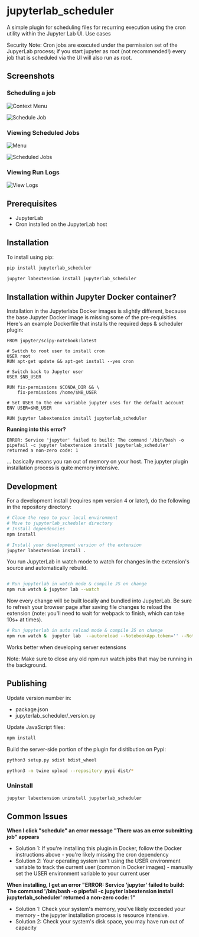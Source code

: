 # jupyterlab_scheduler

A simple plugin for scheduling files for recurring execution using the cron utility within the Jupyter Lab UI. Use cases

Security Note: Cron jobs are executed under the permission set of the JupyerLab process; if you start jupyter as root (not recommended!) every job that is scheduled via the UI will also run as root.

## Screenshots

### Scheduling a job

![Context Menu](https://raw.githubusercontent.com/tiburon-security/jupyterlab_scheduler/master/screenshots/context-menu.png)

![Schedule Job](https://raw.githubusercontent.com/tiburon-security/jupyterlab_scheduler/master/screenshots/schedule-job.png)

### Viewing Scheduled Jobs

![Menu](https://raw.githubusercontent.com/tiburon-security/jupyterlab_scheduler/master/screenshots/main-menu.png)

![Scheduled Jobs](https://raw.githubusercontent.com/tiburon-security/jupyterlab_scheduler/master/screenshots/scheduled-jobs.png)

### Viewing Run Logs

![View Logs](https://raw.githubusercontent.com/tiburon-security/jupyterlab_scheduler/master/screenshots/view-logs.png)

## Prerequisites

* JupyterLab
* Cron installed on the JupyterLab host

## Installation

To install using pip:

```bash
pip install jupyterlab_scheduler

jupyter labextension install jupyterlab_scheduler
```

## Installation within Jupyter Docker container?

Installation in the Jupyterlabs Docker images is slightly different, because the base Jupyter Docker image is missing some of the pre-requisities. Here's an example Dockerfile that installs the required deps & scheduler plugin:

```
FROM jupyter/scipy-notebook:latest

# Switch to root user to install cron
USER root
RUN apt-get update && apt-get install --yes cron

# Switch back to Jupyter user
USER $NB_USER

RUN fix-permissions $CONDA_DIR && \
    fix-permissions /home/$NB_USER

# Set USER to the env variable jupyter uses for the default account
ENV USER=$NB_USER

RUN jupyter labextension install jupyterlab_scheduler

```
**Running into this error?**
```
ERROR: Service 'jupyter' failed to build: The command '/bin/bash -o pipefail -c jupyter labextension install jupyterlab_scheduler' returned a non-zero code: 1
```

... basically means you ran out of memory on your host. The jupyter plugin installation process is quite memory intensive.
## Development

For a development install (requires npm version 4 or later), do the following in the repository directory:

```bash
# Clone the repo to your local environment
# Move to jupyterlab_scheduler directory
# Install dependencies
npm install

# Install your development version of the extension
jupyter labextension install .
```

You run JupyterLab in watch mode to watch for changes in the extension's source and automatically rebuild.

```bash

# Run jupyterlab in watch mode & compile JS on change
npm run watch & jupyter lab --watch
```

Now every change will be built locally and bundled into JupyterLab. Be sure to refresh your browser page after saving file changes to reload the extension (note: you'll need to wait for webpack to finish, which can take 10s+ at times).

```bash
# Run jupyterlab in auto reload mode & compile JS on change
npm run watch &  jupyter lab  --autoreload --NotebookApp.token='' --NotebookApp.password='' --no-browser
```

Works better when developing server extensions

Note: Make sure to close any old npm run watch jobs that may be running in the background.

## Publishing

Update version number in:

- package.json
- jupyterlab_scheduler/_version.py

Update JavaScript files:

```bash
npm install
```

Build the server-side portion of the plugin for disitibution on Pypi:

```bash
python3 setup.py sdist bdist_wheel

python3 -m twine upload --repository pypi dist/*
```

### Uninstall

```bash
jupyter labextension uninstall jupyterlab_scheduler
```

## Common Issues
**When I click "schedule" an error message "There was an error submitting job" appears**
- Solution 1: If you're installing this plugin in Docker, follow the Docker instructions above - you're likely missing the cron dependency
- Solution 2: Your operating system isn't using the USER environment variable to track the current user (common in Docker images) - manually set the USER environment variable to your current user

**When installing, I get an error "ERROR: Service 'jupyter' failed to build: The command '/bin/bash -o pipefail -c jupyter labextension install jupyterlab_scheduler' returned a non-zero code: 1"**
- Solution 1: Check your system's memory, you've likely exceeded your memory - the jupyter installation process is resource intensive.
- Solution 2: Check your system's disk space, you may have run out of capacity
